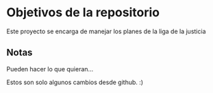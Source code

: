 # Objetivos de la repositorio

Este proyecto se encarga de manejar los planes de la liga de la justicia


## Notas
Pueden hacer lo que quieran...

Estos son solo algunos cambios desde github. :)
